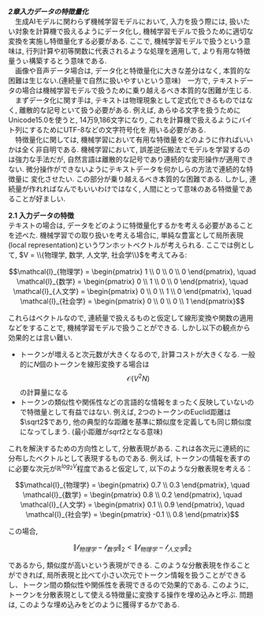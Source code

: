 ***2章入力データの特徴量化***  
&emsp;生成AIモデルに関わらず機械学習モデルにおいて, 入力を扱う際には, 扱いたい対象を計算機で扱えるようにデータ化し, 機械学習モデルで扱うために適切な変換を実施し特徴量化する必要がある. 
ここで, 機械学習モデルで扱うという意味は, 行列計算や初等関数に代表されるような処理を適用して, より有用な特徴量うぃ構築するとう意味である.  
&emsp;画像や音声データ場合は, データ化と特徴量化に大きな差分はなく, 本質的な困難は生じない.(連続量で自然に扱いやすいという意味)　一方で, テキストデータの場合は機械学習モデルで扱うために乗り越えるべき本質的な困難が生じる. 
&emsp;まずデータ化に関す手は, テキストは物理現象として定式化できるものではなく, 離散的な記号といて扱う必要がある. 例えば, あらゆる文字を扱うためにUnicode15.0を使うと, 14万9,186文字になり, これを計算機で扱えるようにバイト列にするためにUTF-8などの文字符号化を
用いる必要がある.  
&emsp;特徴量化に関しては, 機械学習において有用な特徴量をどのように作ればいいかは全く非自明である. 機械学習において, 誤差逆伝搬法でモデルを学習するのは強力な手法だが, 自然言語は離散的な記号であり連続的な変形操作が適用できない. 微分操作ができないようにテキストデータを何かしらの方法で連続的な特徴量に
変化させたい. この部分が乗り越えるべき本質的な困難である. しかし, 連続量が作れればなんでもいいわけではなく, 人間にとって意味のある特徴量であることが好ましい. 

**2.1 入力データの特徴**  
テキストの場合は, データをどのように特徴量化するかを考える必要があることを述べた. 機械学習での取り扱いを考える場合に, 単純な豊富として局所表現(local representation)というワンホットベクトルが考えられる. ここでは例として, $V = \\{物理学, 数学, 人文学, 社会学\\}$を考えてみる:  
```math
\mathcal{l}_{物理学} =  \begin{pmatrix} 1 \\ 0 \\ 0 \\ 0
\end{pmatrix}, \quad \mathcal{l}_{数学} =  \begin{pmatrix} 0 \\ 1 \\ 0 \\ 0 \end{pmatrix}, \quad \mathcal{l}_{人文学} =  \begin{pmatrix} 0 \\ 0 \\ 1 \\ 0 \end{pmatrix}, \quad \mathcal{l}_{社会学} =  \begin{pmatrix} 0 \\ 0 \\ 0 \\ 1 \end{pmatrix}
```
これらはベクトルなので, 連続量で扱えるものと仮定して線形変換や関数の適用などをすることで, 機械学習モデルで扱うことができる. しかし以下の観点から効果的とは言い難い.  
- トークンが増えると次元数が大きくなるので, 計算コストが大きくなる. 一般的に$N$個のトークンを線形変換する場合は$$\mathcal{O}(V^2N)$$の計算量になる
- トークンの類似性や関係性などの言語的な情報をまったく反映していないので特徴量として有益ではない. 例えば, 2つのトークンのEuclid距離は$\sqrt2$であり, 他の典型的な距離を基準に類似度を定義しても同じ類似度になってしまう. (最小距離が$sqrt 2$となる意味)  

これを解決するための方向性として, 分散表現がある. これは各次元に連続的に分布したベクトルとして表現するものである. 例えば, トークンの情報を表すのに必要な次元が$\mathbb{R}^{log_2V}$程度であると仮定して, 以下のような分散表現を考える：
```math
\mathcal{l}_{物理学} =  \begin{pmatrix} 0.7 \\ 0.3 
\end{pmatrix}, \quad \mathcal{l}_{数学} =  \begin{pmatrix} 0.8 \\ 0.2 \end{pmatrix}, \quad \mathcal{l}_{人文学} =  \begin{pmatrix} 0.1 \\ 0.9 \end{pmatrix}, \quad \mathcal{l}_{社会学} =  \begin{pmatrix}  -0.1 \\ 0.8 \end{pmatrix}
```
この場合, 
```math
\|\mathcal{l}_{物理学} - \mathcal{l}_{数学}\|_2 < \|\mathcal{l}_{物理学} - \mathcal{l}_{人文学}\|_2
```
であるから, 類似度が高いという表現ができる. このような分散表現を作ることができれば, 局所表現と比べて小さい次元でトークン情報を扱うことができるし、トークン間の類似性や関係性を表現できるので効果的である. 
このように, トークンを分散表現として使える特徴量に変換する操作を埋め込みと呼ぶ. 問題は, このような埋め込みをどのように獲得するかである. 
